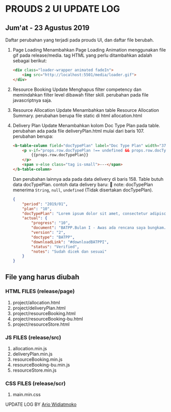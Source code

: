 # PROUDS 2 UI UPDATE LOG
## Jum'at - 23 Agustus 2019

Daftar perubahan yang terjadi pada prouds UI, dan daftar file berubah.

1. Page Loading
	Menambahkan Page Loading Animation menggunakan file gif pada release/media. tag HTML yang perlu ditambahkan adalah sebagai berikut:

	``` html
	<div class="loader-wrapper animated fadeIn">
		<img src="http://localhost:5501/media/loader.gif">
	</div>
	```

2. Resource Booking Update
	Menghapus filter competency dan memindahkan filter level dibawah filter skill. perubahan pada file javascriptnya saja.

3. Resource Allocation Update
	Menambahkan table Resource Allocation Summary. perubahan berupa file static di html allocation.html

4. Delivery Plan Update
	Menambahkan kolom Doc Type Plan pada table. perubahan ada pada file deliveryPlan.html mulai dari baris 107. perubahan berupa:

	``` html
	<b-table-column field="docTypePlan" label="Doc Type Plan" width="370">
		<p v-if="props.row.docTypePlan !== undefined && props.row.docTypePlan !== '' && props.row.docTypePlan !== null">
			{{props.row.docTypePlan}}
		</p>
		<span v-else class="tag is-small">---</span>
	</b-table-column>
	```

	Dan perubahan lainnya ada pada data delivery di baris 158. Table butuh data docTypePlan. contoh data delivery baru:
	📒 note: docTypePlan menerima `String`, `null`, `undefined` (Tidak disertakan docTypePlan).

	``` json
	{
		"period": "2019/01",
		"plan": "10",
		"docTypePlan": "Lorem ipsum dolor sit amet, consectetur adipiscing elit. Ut faucibus facilisis.",
		"actual": {
			"progress": "10",
			"document": "BATPP.Bulan I - Awas ada rencana saya bungkam.pdf",
			"version": "2",
			"doctype": "BATPP",
			"downloadLink": "#downloadBATPPI",
			"status": "Verified",
			"notes": "Sudah dicek dan sesuai"
		}
	}
	```
## File yang harus diubah

### HTML FILES (release/page)

1. project/allocation.html
2. project/deliveryPlan.html
3. project/resourceBooking.html
4. project/resourceBooking-bu.html
5. project/resourceStore.html

### JS FILES (release/src)

1. allocation.min.js
2. deliveryPlan.min.js
3. resourceBooking.min.js
4. resourceBooking-bu.min.js
5. resourceStore.min.js

### CSS FILES (release/scr)

1. main.min.css

UPDATE LOG BY [Ario Widiatmoko](https://github.com/ariomoklo)